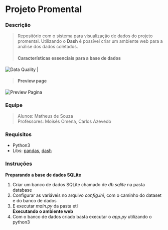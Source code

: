 # Projeto Promental

### Descrição<br>
> Repositório com o sistema para visualização de dados do projeto promental. Utilizando o **Dash** é possível 
criar um ambiente web para a análise dos dados coletados.
>#### Características essenciais para a base de dados
![Data Quality]()
|<br>
>#### Preview page
![Preview Pagina]()

### Equipe<br>
> Alunos: Matheus de Souza<br>
> Professores: Moisés Omena, Carlos Azevedo

### Requisitos<br>
- Python3
- Libs: [pandas](https://pandas.pydata.org/), [dash](https://dash.plotly.com/)

### Instruções<br>
**Preparando a base de dados SQLite**
1. Criar um banco de dados SQLite chamado de *db.sqlite* na pasta database
2. Configurar as variáveis no arquivo *config.ini*, com o caminho do dataset e do banco de dados
3. E executar *main.py* da pasta etl<br>
**Executando o ambiente web**
4. Com o banco de dados criado basta executar o *app.py* utilizando o python3
